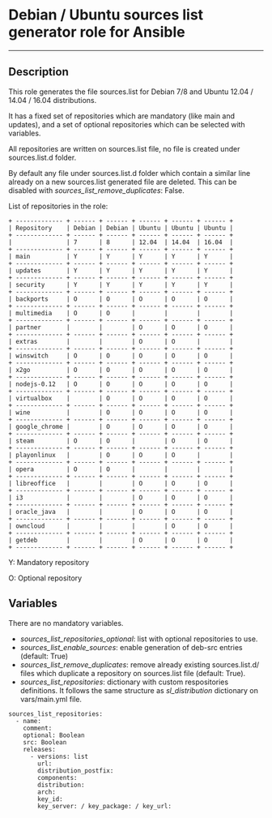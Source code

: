 # Debian / Ubuntu sources list generator role for Ansible
* * *

## Description

This role generates the file sources.list for Debian 7/8 and Ubuntu 12.04 / 14.04 / 16.04 distributions.

It has a fixed set of repositories which are mandatory (like main and updates), and a set of optional repositories which can be selected with variables.

All repositories are written on sources.list file, no file is created under sources.list.d folder.

By default any file under sources.list.d folder which contain a similar line already on a new sources.list generated file are deleted. This can be disabled with _sources_list_remove_duplicates_: False.

List of repositories in the role:

```
+ ------------- + ------ + ------ + ------ + ------ + ------ +
| Repository    | Debian | Debian | Ubuntu | Ubuntu | Ubuntu |
+ ------------- + ------ + ------ + ------ + ------ + ------ +
|               | 7      | 8      | 12.04  | 14.04  | 16.04  |
+ ------------- + ------ + ------ + ------ + ------ + ------ +
| main          | Y      | Y      | Y      | Y      | Y      |
+ ------------- + ------ + ------ + ------ + ------ + ------ +
| updates       | Y      | Y      | Y      | Y      | Y      |
+ ------------- + ------ + ------ + ------ + ------ + ------ +
| security      | Y      | Y      | Y      | Y      | Y      |
+ ------------- + ------ + ------ + ------ + ------ + ------ +
| backports     | O      | O      | O      | O      | O      |
+ ------------- + ------ + ------ + ------ + ------ + ------ +
| multimedia    | O      | O      |        |        |        |
+ ------------- + ------ + ------ + ------ + ------ + ------ +
| partner       |        |        | O      | O      | O      |
+ ------------- + ------ + ------ + ------ + ------ + ------ +
| extras        |        |        | O      | O      |        |
+ ------------- + ------ + ------ + ------ + ------ + ------ +
| winswitch     | O      | O      | O      | O      | O      |
+ ------------- + ------ + ------ + ------ + ------ + ------ +
| x2go          | O      | O      | O      | O      | O      |
+ ------------- + ------ + ------ + ------ + ------ + ------ +
| nodejs-0.12   | O      | O      | O      | O      | O      |
+ ------------- + ------ + ------ + ------ + ------ + ------ +
| virtualbox    |        | O      | O      | O      | O      |
+ ------------- + ------ + ------ + ------ + ------ + ------ +
| wine          |        | O      | O      | O      | O      |
+ ------------- + ------ + ------ + ------ + ------ + ------ +
| google_chrome |        | O      | O      | O      | O      |
+ ------------- + ------ + ------ + ------ + ------ + ------ +
| steam         | O      | O      |        | O      | O      |
+ ------------- + ------ + ------ + ------ + ------ + ------ +
| playonlinux   |        | O      | O      | O      |        |
+ ------------- + ------ + ------ + ------ + ------ + ------ +
| opera         | O      | O      |        |        |        |
+ ------------- + ------ + ------ + ------ + ------ + ------ +
| libreoffice   |        |        | O      | O      | O      |
+ ------------- + ------ + ------ + ------ + ------ + ------ +
| i3            |        |        | O      | O      | O      |
+ ------------- + ------ + ------ + ------ + ------ + ------ +
| oracle_java   |        |        | O      | O      | O      |
+ ------------- + ------ + ------ + ------ + ------ + ------ +
| owncloud      |        |        |        | O      | O      |
+ ------------- + ------ + ------ + ------ + ------ + ------ +
| getdeb        |        |        | O      | O      | O      |
+ ------------- + ------ + ------ + ------ + ------ + ------ +
```

Y: Mandatory repository

O: Optional repository

## Variables

There are no mandatory variables.

- _sources_list_repositories_optional_: list with optional repositories to use.
- _sources_list_enable_sources_: enable generation of deb-src entries (default: True)
- _sources_list_remove_duplicates_: remove already existing sources.list.d/ files which duplicate a repository on sources.list file (default: True).
- _sources_list_repositories_: dictionary with custom respositories definitions. It follows the same structure as _sl_distribution_ dictionary on vars/main.yml file.
```
sources_list_repositories:
  - name:
    comment:
    optional: Boolean
	src: Boolean
	releases:
	  - versions: list
        url:
        distribution_postfix:
        components:
        distribution:
        arch:
        key_id:
        key_server: / key_package: / key_url:
```
